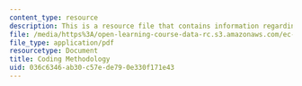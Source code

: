 ```yaml
---
content_type: resource
description: This is a resource file that contains information regarding coding methodology.
file: /media/https%3A/open-learning-course-data-rc.s3.amazonaws.com/ec-s01-internet-technology-in-local-and-global-communities-spring-2005-summer-2005/036c6346ab30c57ede790e330f171e43_MITEC_S01S05_coding_metho.pdf
file_type: application/pdf
resourcetype: Document
title: Coding Methodology
uid: 036c6346-ab30-c57e-de79-0e330f171e43
---
```


